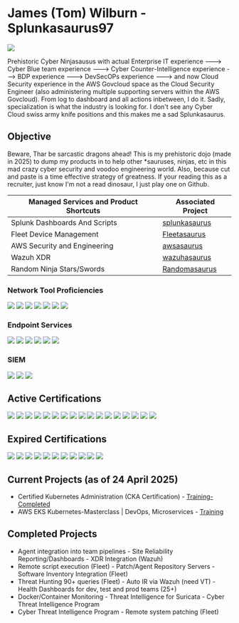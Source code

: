 # James (Tom) Wilburn - Splunkasaurus97
<a href="https://www.linkedin.com/in/james-wilburn-26770667/"><img src="https://img.shields.io/badge/-LinkedIn-0072b1?&style=for-the-badge&logo=linkedin&logoColor=white" /></a>

Prehistoric Cyber Ninjasausus with actual Enterprise IT experience ---> Cyber Blue team experience ---> Cyber Counter-Intelligence experience ---> BDP experience ---> DevSecOPs experience ---> and now Cloud Security experience in the AWS Govcloud space as the Cloud Security Engineer (also administering multiple supporting servers within the AWS Govcloud). From log to dashboard and all actions inbetween, I do it. Sadly, specialization is what the industry is looking for. I don't see any Cyber Cloud swiss army knife positions and this makes me a sad Splunkasaurus. 

## Objective
Beware, Thar be sarcastic dragons ahead! This is my prehistoric dojo (made in 2025) to dump my products in to help other *sauruses, ninjas, etc in this mad crazy cyber security and voodoo engineering world. Also, because cut and paste is a time effective strategy of greatness. If your reading this as a recruiter, just know I'm not a read dinosaur, I just play one on Github. 

| Managed Services and Product Shortcuts        | Associated Project         |
|-----------------------------------------------|----------------------------|
| Splunk Dashboards And Scripts                 | <a href="https://github.com/splunkasaurus97/splunkasaurus">splunkasaurus</a> |
| Fleet Device Management                       | <a href="https://github.com/splunkasaurus97/fleetasaurus">Fleetasaurus</a> |
| AWS Security and Engineering                  | <a href="https://github.com/splunkasaurus97/awsasaurus">awsasaurus</a> |
| Wazuh XDR                                     | <a href="https://github.com/splunkasaurus97/wazuhasaurus">wazuhasaurus</a> |
| Random Ninja Stars/Swords                     | <a href="https://github.com/splunkasaurus97/Randomasaurus">Randomasaurus</a> |

### Network Tool Proficiencies
<div>
    <img src="https://img.shields.io/badge/-NMap-9DDEF3?&style=for-the-badge&logo=Wireshark&logoColor=white" />
    <img src="https://img.shields.io/badge/-Wireshark-4F95C2?&style=for-the-badge&logo=Wireshark&logoColor=white" />
    <img src="https://img.shields.io/badge/-Suricata-CC3C27?&style=for-the-badge&logo=Suricata&logoColor=white" />
    <img src="https://img.shields.io/badge/-Zeek-5CACE3?&style=for-the-badge&logo=Zeek&logoColor=white" />
    <img src="https://img.shields.io/badge/-Fortigate-E50C12?&style=for-the-badge&logo=Fortigate&logoColor=white" />
    <img src="https://img.shields.io/badge/-Palo_Alto-E75E36?&style=for-the-badge&logo=Palo_Alto&logoColor=white" />
    <img src="https://img.shields.io/badge/-Cisco-1D3F44?&style=for-the-badge&logo=Cisco&logoColor=white" />
     </div>
     
### Endpoint Services
<div>
    <img src="https://img.shields.io/badge/-Fleet_Device_Management-3E4771?&style=for-the-badge&logo=FleetDM&logoColor=white" />
    <img src="https://img.shields.io/badge/-Wazuh-5690FA?&style=for-the-badge&logo=Wazuh&logoColor=white" />
    <img src="https://img.shields.io/badge/-Nessus-485A68?&style=for-the-badge&logo=Nessus&logoColor=white" />
    <img src="https://img.shields.io/badge/-CloudWatch-EC9D18?&style=for-the-badge&logo=CloudWatch&logoColor=white" />   
    <img src="https://img.shields.io/badge/-Tetragon-F0C227?&style=for-the-badge&logo=Tetragon&logoColor=white" />   
    <img src="https://img.shields.io/badge/-Velociraptor-4DAD17?&style=for-the-badge&logo=Velociraptor&logoColor=white" />
</div>

### SIEM
<div>
    <img src="https://img.shields.io/badge/-Splunk-6BA93F?&style=for-the-badge&logo=Splunk&logoColor=white" />
    <img src="https://img.shields.io/badge/-AWS_SIEM-EC9D18?&style=for-the-badge&logo=AWS_SIEM&logoColor=white" />
    <img src="https://img.shields.io/badge/-Wazuh-5690FA?&style=for-the-badge&logo=Wazuh&logoColor=white" />
</div>

## Active Certifications
<div>
<img src="https://img.shields.io/badge/-CISSP-468145?&style=for-the-badge&logo=ISC2&logoColor=white" />
<img src="https://img.shields.io/badge/-CISM-6CB243?&style=for-the-badge&logo=ISACA&logoColor=white" />
<img src="https://img.shields.io/badge/-GSNA-A8933D?&style=for-the-badge&logo=GIAC&logoColor=white" />
<img src="https://img.shields.io/badge/-Associate_C|CISO-E51F24?&style=for-the-badge&logo=EC-COUNCIL&logoColor=white" />
<img src="https://img.shields.io/badge/-CTIA-E51F24?&style=for-the-badge&logo=EC-COUNCIL&logoColor=white" />
<img src="https://img.shields.io/badge/-CEH-E51F24?&style=for-the-badge&logo=EC-COUNCIL&logoColor=white" />
<img src="https://img.shields.io/badge/-CTIA-E51F24?&style=for-the-badge&logo=EC-COUNCIL&logoColor=white" />
<img src="https://img.shields.io/badge/-AWS_PRACTITIONER-EC9D18?&style=for-the-badge&logo=AWS&logoColor=white" />
<img src="https://img.shields.io/badge/-AWS_AI_PRACTITIONER-EC9D18?&style=for-the-badge&logo=AWS&logoColor=white" />
<img src="https://img.shields.io/badge/-AWS_SOLUTIONS_ARCHITECT-EC9D18?&style=for-the-badge&logo=AWS&logoColor=white" />
<img src="https://img.shields.io/badge/-AWS_SECURITY-EC9D18?&style=for-the-badge&logo=AWS&logoColor=white" />
<img src="https://img.shields.io/badge/-USER-6BA93F?&style=for-the-badge&logo=SPLUNK&logoColor=white" />
<img src="https://img.shields.io/badge/-POWER_USER-6BA93F?&style=for-the-badge&logo=SPLUNK&logoColor=white" />
<img src="https://img.shields.io/badge/-ENTERPRISE_ADMIN-6BA93F?&style=for-the-badge&logo=SPLUNK&logoColor=white" />
<img src="https://img.shields.io/badge/-CYBERSECURITY_DEFENSE_ANALYST-6BA93F?&style=for-the-badge&logo=SPLUNK&logoColor=white" />
<img src="https://img.shields.io/badge/-S+-E22E2F?&style=for-the-badge&logo=CompTIA&logoColor=white" />
<img src="https://img.shields.io/badge/-L+-E22E2F?&style=for-the-badge&logo=CompTIA&logoColor=white" />
</div>

## Expired Certifications
<div>
<img src="https://img.shields.io/badge/-GCIA-A8933D?&style=for-the-badge&logo=GIAC&logoColor=white" />
<img src="https://img.shields.io/badge/-GPEN-A8933D?&style=for-the-badge&logo=GIAC&logoColor=white" />
<img src="https://img.shields.io/badge/-GSNA-A8933D?&style=for-the-badge&logo=GIAC&logoColor=white" />
<img src="https://img.shields.io/badge/-GCWN-A8933D?&style=for-the-badge&logo=GIAC&logoColor=white" />
<img src="https://img.shields.io/badge/-GCIH-A8933D?&style=for-the-badge&logo=GIAC&logoColor=white" />
<img src="https://img.shields.io/badge/-GSEC-A8933D?&style=for-the-badge&logo=GIAC&logoColor=white" />
<img src="https://img.shields.io/badge/-CCNP_Switch-1D3F44?&style=for-the-badge&logo=CISCO&logoColor=white" />
<img src="https://img.shields.io/badge/-CCNA_Wireless-1D3F44?&style=for-the-badge&logo=CISCO&logoColor=white" />
<img src="https://img.shields.io/badge/-CCNA_x_3-1D3F44?&style=for-the-badge&logo=CISCO&logoColor=white" />
<img src="https://img.shields.io/badge/-A+-E22E2F?&style=for-the-badge&logo=CompTIA&logoColor=white" />
<img src="https://img.shields.io/badge/-N+-E22E2F?&style=for-the-badge&logo=CompTIA&logoColor=white" />
</div>

## Current Projects (as of 24 April 2025)
- Certified Kubernetes Administration (CKA Certification) - <a href="https://www.udemy.com/course/certified-kubernetes-administrator-with-practice-tests">Training-Completed</a>
- AWS EKS Kubernetes-Masterclass | DevOps, Microservices - <a href="https://www.udemy.com/course/aws-eks-kubernetes-masterclass-devops-microservices">Training</a>

## Completed Projects
- Agent integration into team pipelines   - Site Reliability Reporting/Dashboards   - XDR Integration (Wazuh)
- Remote script execution (Fleet)         - Patch/Agent Repository Servers          - Software Inventory Integration (Fleet)
- Threat Hunting 90+ queries (Fleet)      - Auto IR via Wazuh (need VT)             - Health Dashboards for dev, test and prod teams (25+)
- Docker/Container Monitoring             - Threat Intelligence for Suricata        - Cyber Threat Intelligence Program 
- Cyber Threat Intelligence Program       - Remote system patching (Fleet) 
